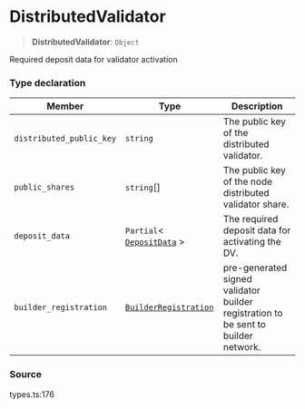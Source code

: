 # DistributedValidator

> **DistributedValidator**: `Object`

Required deposit data for validator activation

### Type declaration

| Member                   | Type                                            | Description                                                                        |
| ------------------------ | ----------------------------------------------- | ---------------------------------------------------------------------------------- |
| `distributed_public_key` | `string`                                        | The public key of the distributed validator.                                       |
| `public_shares`          | `string`\[]                                     | The public key of the node distributed validator share.                            |
| `deposit_data`           | `Partial`< [`DepositData`](depositdata.md) >    | The required deposit data for activating the DV.                                   |
| `builder_registration`   | [`BuilderRegistration`](builderregistration.md) | pre-generated signed validator builder registration to be sent to builder network. |

### Source

types.ts:176
